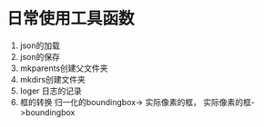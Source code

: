 # 日常使用工具函数

1. json的加载
2. json的保存
3. mkparents创建父文件夹
4. mkdirs创建文件夹
5. loger 日志的记录
6. 框的转换 归一化的boundingbox-> 实际像素的框， 实际像素的框->boundingbox
